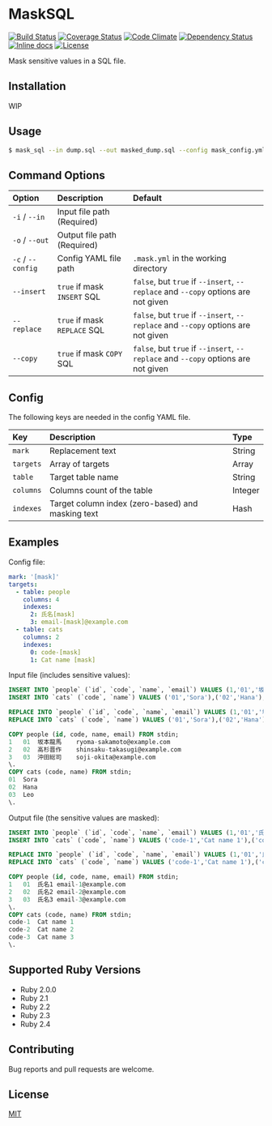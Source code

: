 # MaskSQL

[![Build Status](https://travis-ci.org/emsk/mask_sql.svg?branch=master)](https://travis-ci.org/emsk/mask_sql)
[![Coverage Status](https://coveralls.io/repos/github/emsk/mask_sql/badge.svg?branch=master)](https://coveralls.io/github/emsk/mask_sql)
[![Code Climate](https://codeclimate.com/github/emsk/mask_sql/badges/gpa.svg)](https://codeclimate.com/github/emsk/mask_sql)
[![Dependency Status](https://gemnasium.com/badges/github.com/emsk/mask_sql.svg)](https://gemnasium.com/github.com/emsk/mask_sql)
[![Inline docs](http://inch-ci.org/github/emsk/mask_sql.svg?branch=master)](http://inch-ci.org/github/emsk/mask_sql)
[![License](https://img.shields.io/badge/license-MIT-blue.svg)](LICENSE.txt)

Mask sensitive values in a SQL file.

## Installation

WIP

## Usage

```sh
$ mask_sql --in dump.sql --out masked_dump.sql --config mask_config.yml
```

## Command Options

| Option | Description | Default |
| :----- | :---------- | :------ |
| `-i` / `--in` | Input file path (Required) | |
| `-o` / `--out` | Output file path (Required) | |
| `-c` / `--config` | Config YAML file path | `.mask.yml` in the working directory |
| `--insert` | `true` if mask `INSERT` SQL | `false`, but `true` if `--insert`, `--replace` and `--copy` options are not given |
| `--replace` | `true` if mask `REPLACE` SQL | `false`, but `true` if `--insert`, `--replace` and `--copy` options are not given |
| `--copy` | `true` if mask `COPY` SQL | `false`, but `true` if `--insert`, `--replace` and `--copy` options are not given |

## Config

The following keys are needed in the config YAML file.

| Key | Description | Type |
| :-- | :---------- | :--- |
| `mark` | Replacement text | String |
| `targets` | Array of targets | Array |
| `table` | Target table name | String |
| `columns` | Columns count of the table | Integer |
| `indexes` | Target column index (zero-based) and masking text | Hash |

## Examples

Config file:

```yaml
mark: '[mask]'
targets:
  - table: people
    columns: 4
    indexes:
      2: 氏名[mask]
      3: email-[mask]@example.com
  - table: cats
    columns: 2
    indexes:
      0: code-[mask]
      1: Cat name [mask]
```

Input file (includes sensitive values):

```sql
INSERT INTO `people` (`id`, `code`, `name`, `email`) VALUES (1,'01','坂本龍馬','ryoma-sakamoto@example.com'),(2,'02','高杉晋作','shinsaku-takasugi@example.com'),(3,'03','沖田総司','soji-okita@example.com');
INSERT INTO `cats` (`code`, `name`) VALUES ('01','Sora'),('02','Hana'),('03','Leo');

REPLACE INTO `people` (`id`, `code`, `name`, `email`) VALUES (1,'01','坂本龍馬','ryoma-sakamoto@example.com'),(2,'02','高杉晋作','shinsaku-takasugi@example.com'),(3,'03','沖田総司','soji-okita@example.com');
REPLACE INTO `cats` (`code`, `name`) VALUES ('01','Sora'),('02','Hana'),('03','Leo');

COPY people (id, code, name, email) FROM stdin;
1	01	坂本龍馬	ryoma-sakamoto@example.com
2	02	高杉晋作	shinsaku-takasugi@example.com
3	03	沖田総司	soji-okita@example.com
\.
COPY cats (code, name) FROM stdin;
01	Sora
02	Hana
03	Leo
\.
```

Output file (the sensitive values are masked):

```sql
INSERT INTO `people` (`id`, `code`, `name`, `email`) VALUES (1,'01','氏名1','email-1@example.com'),(2,'02','氏名2','email-2@example.com'),(3,'03','氏名3','email-3@example.com');
INSERT INTO `cats` (`code`, `name`) VALUES ('code-1','Cat name 1'),('code-2','Cat name 2'),('code-3','Cat name 3');

REPLACE INTO `people` (`id`, `code`, `name`, `email`) VALUES (1,'01','氏名1','email-1@example.com'),(2,'02','氏名2','email-2@example.com'),(3,'03','氏名3','email-3@example.com');
REPLACE INTO `cats` (`code`, `name`) VALUES ('code-1','Cat name 1'),('code-2','Cat name 2'),('code-3','Cat name 3');

COPY people (id, code, name, email) FROM stdin;
1	01	氏名1	email-1@example.com
2	02	氏名2	email-2@example.com
3	03	氏名3	email-3@example.com
\.
COPY cats (code, name) FROM stdin;
code-1	Cat name 1
code-2	Cat name 2
code-3	Cat name 3
\.
```

## Supported Ruby Versions

* Ruby 2.0.0
* Ruby 2.1
* Ruby 2.2
* Ruby 2.3
* Ruby 2.4

## Contributing

Bug reports and pull requests are welcome.

## License

[MIT](LICENSE.txt)
